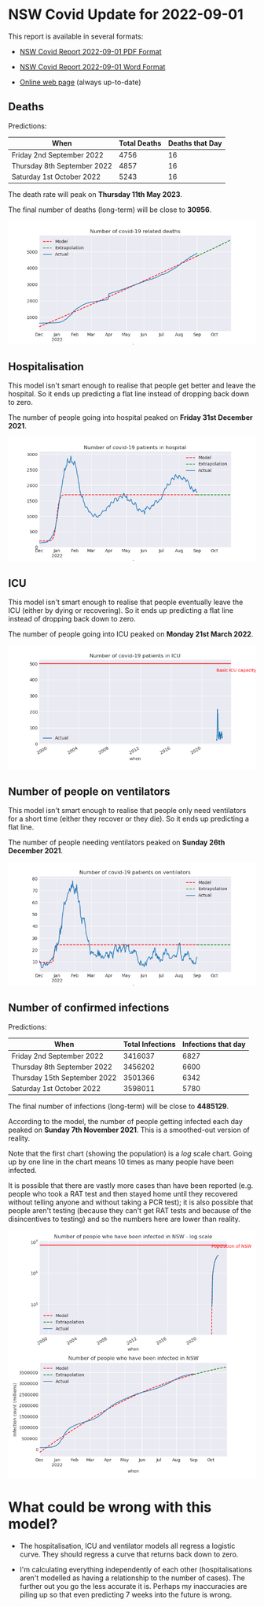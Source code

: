 # NSW Covid Update for 2022-09-01

This report is available in several formats:

- [NSW Covid Report 2022-09-01 PDF Format](https://github.com/solresol/yet-another-pandemic-prediction/raw/main/output/2022-09-01/nsw-covid-report-2022-09-01.pdf)

- [NSW Covid Report 2022-09-01 Word Format](https://github.com/solresol/yet-another-pandemic-prediction/raw/main/output/2022-09-01/nsw-covid-report-2022-09-01.docx)

- [Online web page](https://github.com/solresol/yet-another-pandemic-prediction/tree/main/output/README.md) (always up-to-date)

## Deaths

Predictions:

| When | Total Deaths | Deaths that Day |
| ---- | ------------ | --------------- |
| Friday 2nd September 2022 | 4756 | 16 |
| Thursday 8th September 2022 | 4857 | 16 |
| Saturday 1st October 2022 | 5243 | 16 |

The death rate will peak on **Thursday 11th May 2023**.

The final number of deaths (long-term) will
be close to **30956**.

![](2022-09-01/deaths.png)



## Hospitalisation

This model isn't smart enough to realise that people get better and leave the hospital.
So it ends up predicting a flat line instead of dropping back down to zero.

The number of people going into hospital peaked on **Friday 31st December 2021**.

![](2022-09-01/hospitalisation.png)

## ICU

This model isn't smart enough to realise that people eventually leave the ICU
(either by dying or recovering).
So it ends up predicting a flat line instead of dropping back down to zero.

The number of people going into ICU peaked on **Monday 21st March 2022**.

![](2022-09-01/icu.png)

## Number of people on ventilators

This model isn't smart enough to realise that people only need ventilators for
a short time (either they recover or they die). So it ends up predicting a flat line.

The number of people needing ventilators peaked on **Sunday 26th December 2021**.

![](2022-09-01/ventilators.png)

## Number of confirmed infections

Predictions:

| When | Total Infections | Infections that day |
| ---- | ------------ | --------------- |
| Friday 2nd September 2022 | 3416037 | 6827 |
| Thursday 8th September 2022 | 3456202 | 6600 |
| Thursday 15th September 2022 | 3501366 | 6342 |
| Saturday 1st October 2022 | 3598011 | 5780 |

The final number of infections (long-term) will
be close to **4485129**.


According to the model, the number of people getting infected each day peaked on **Sunday 7th November 2021**. This is a smoothed-out version of reality.

Note that the first chart (showing the population) is a *log* scale chart. Going up by one line in the chart means 10 times as many people have been infected. 

It is possible that there are vastly more cases than have been
reported (e.g. people who took a RAT test and then stayed home until
they recovered without telling anyone and without taking a PCR test);
it is also possible that people aren't testing (because they can't get
RAT tests and because of the disincentives to testing) and so the
numbers here are lower than reality.


![](2022-09-01/infection.png)



# What could be wrong with this model?

- The hospitalisation, ICU and ventilator models all regress a logistic curve. They
should regress a curve that returns back down to zero.

- I'm calculating everything independently of each other (hospitalisations aren't modelled as having a relationship to the number of cases). The further out you go the less accurate it is. Perhaps my inaccuracies are piling up so that even predicting 7 weeks into the future is wrong.

